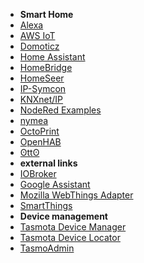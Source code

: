 * **Smart Home**
* [Alexa](/integrations/Alexa)
* [AWS IoT](/integrations/AWS-IoT)
* [Domoticz](/integrations/Domoticz)
* [Home Assistant](/integrations/Home-Assistant)
* [HomeBridge](/integrations/Homebridge)
* [HomeSeer](/integrations/HomeSeer)
* [IP-Symcon](/integrations/IP-Symcon)
* [KNXnet/IP](/integrations/KNX)
* [NodeRed Examples](/integrations/NodeRed)
* [nymea](/integrations/nymea)
* [OctoPrint](/integrations/Octoprint)
* [OpenHAB](/integrations/openHAB)
* [ʘttʘ](/integrations/otto)
* **external links**
* [IOBroker](https://github.com/arendst/Tasmota/issues/3769)
* [Google Assistant](https://doc.gbridge.io/integration/tasmota.html)
* [Mozilla WebThings Adapter](https://github.com/tim-hellhake/tasmota-adapter)
* [SmartThings](https://github.com/BrettSheleski/SmartThingsPublic/blob/master/devicetypes/brettsheleski/sonoff-tasmota.src/readme.md)
* **Device management**
* [Tasmota Device Manager](/integrations/Tasmota-Device-Manager)
* [Tasmota Device Locator](/integrations/Tasmota-Device-Locator)
* [TasmoAdmin](/integrations/TasmoAdmin)